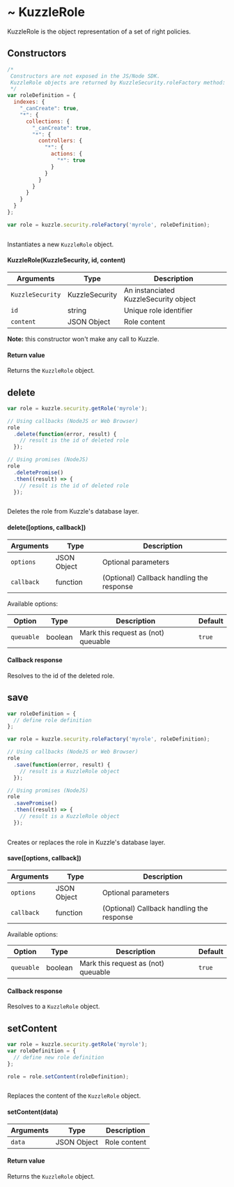 # ~ KuzzleRole

KuzzleRole is the object representation of a set of right policies.


## Constructors

```js
/*
 Constructors are not exposed in the JS/Node SDK.
 KuzzleRole objects are returned by KuzzleSecurity.roleFactory method:
 */
var roleDefinition = {
  indexes: {
    "_canCreate": true,
    "*": {
      collections: {
        "_canCreate": true,
        "*": {
          controllers: {
            "*": {
              actions: {
                "*": true
              }
            }
          }
        }
      }
    }
  }
};

var role = kuzzle.security.roleFactory('myrole', roleDefinition);
```

```java
```

Instantiates a new `KuzzleRole` object.

#### KuzzleRole(KuzzleSecurity, id, content)

| Arguments | Type | Description |
|---------------|---------|----------------------------------------|
| ``KuzzleSecurity`` | KuzzleSecurity | An instanciated KuzzleSecurity object |
| ``id`` | string | Unique role identifier |
| ``content`` | JSON Object | Role content |

**Note:**  this constructor won't make any call to Kuzzle.

#### Return value

Returns the `KuzzleRole` object.


## delete

```js
var role = kuzzle.security.getRole('myrole');

// Using callbacks (NodeJS or Web Browser)
role
  .delete(function(error, result) {
    // result is the id of deleted role
  });

// Using promises (NodeJS)
role
  .deletePromise()
  .then((result) => {
    // result is the id of deleted role
  });
```

```java
```

Deletes the role from Kuzzle's database layer.

#### delete([options, callback])

| Arguments | Type | Description |
|---------------|---------|----------------------------------------|
| ``options`` | JSON Object | Optional parameters |
| ``callback`` | function | (Optional) Callback handling the response |

Available options:

| Option | Type | Description | Default |
|---------------|---------|----------------------------------------|---------|
| ``queuable`` | boolean | Mark this request as (not) queuable | ``true`` |

#### Callback response

Resolves to the id of the deleted role.


## save

```js
var roleDefinition = {
  // define role definition
};

var role = kuzzle.security.roleFactory('myrole', roleDefinition);

// Using callbacks (NodeJS or Web Browser)
role
  .save(function(error, result) {
    // result is a KuzzleRole object
  });

// Using promises (NodeJS)
role
  .savePromise()
  .then((result) => {
    // result is a KuzzleRole object
  });
```

```java
```

Creates or replaces the role in Kuzzle's database layer.


#### save([options, callback])

| Arguments | Type | Description |
|---------------|---------|----------------------------------------|
| ``options`` | JSON Object | Optional parameters |
| ``callback`` | function | (Optional) Callback handling the response |

Available options:

| Option | Type | Description | Default |
|---------------|---------|----------------------------------------|---------|
| ``queuable`` | boolean | Mark this request as (not) queuable | ``true`` |

#### Callback response

Resolves to a `KuzzleRole` object.


## setContent

```js
var role = kuzzle.security.getRole('myrole');
var roleDefinition = {
  // define new role definition
};

role = role.setContent(roleDefinition);
```

```java
```

Replaces the content of the `KuzzleRole` object.

#### setContent(data)

| Arguments | Type | Description |
|---------------|---------|----------------------------------------|
| ``data`` | JSON Object | Role content |

#### Return value

Returns the `KuzzleRole` object.
